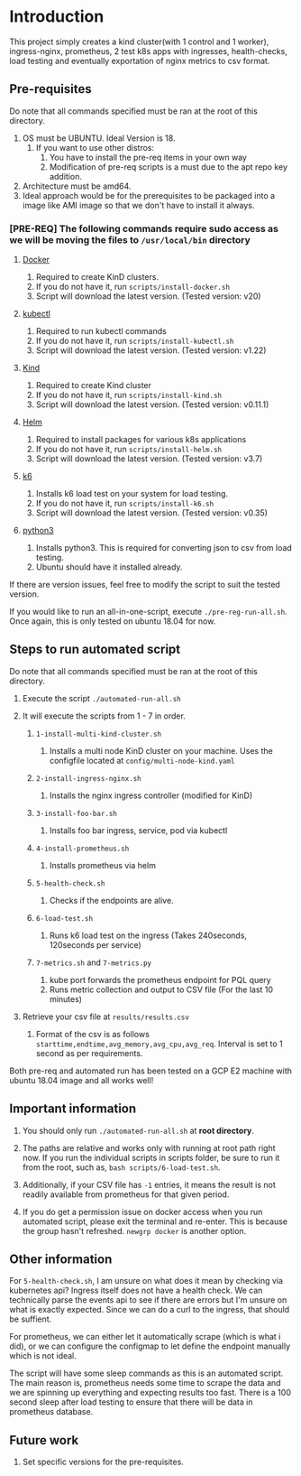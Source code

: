 # Introduction

This project simply creates a kind cluster(with 1 control and 1 worker), ingress-nginx, prometheus, 2 test k8s apps with ingresses, health-checks, load testing and eventually exportation of nginx metrics to csv format.

## Pre-requisites

Do note that all commands specified must be ran at the root of this directory.

1. OS must be UBUNTU. Ideal Version is 18.
   1. If you want to use other distros:
      1. You have to install the pre-req items in your own way
      1. Modification of pre-req scripts is a must due to the apt repo key addition.
1. Architecture must be amd64.
1. Ideal approach would be for the prerequisites to be packaged into a image like AMI image so that we don't have to install it always.

### [PRE-REQ] The following commands require sudo access as we will be moving the files to `/usr/local/bin` directory

1. [Docker](https://docs.docker.com/engine/install/ubuntu/)
   1. Required to create KinD clusters.
   1. If you do not have it, run `scripts/install-docker.sh`
   1. Script will download the latest version. (Tested version: v20)

1. [kubectl](https://kubernetes.io/docs/tasks/tools/install-kubectl-linux/)
   1. Required to run kubectl commands
   1. If you do not have it, run `scripts/install-kubectl.sh`
   1. Script will download the latest version. (Tested version: v1.22)

1. [Kind](https://kind.sigs.k8s.io/docs/user/quick-start/#installing-with-a-package-manager)
   1. Required to create Kind cluster
   1. If you do not have it, run `scripts/install-kind.sh`
   1. Script will download the latest version. (Tested version: v0.11.1)

1. [Helm](https://helm.sh/docs/intro/install/)
   1. Required to install packages for various k8s applications
   1. If you do not have it, run `scripts/install-helm.sh`
   1. Script will download the latest version. (Tested version: v3.7)

1. [k6](https://k6.io/docs/getting-started/installation/)
   1. Installs k6 load test on your system for load testing.
   1. If you do not have it, run `scripts/install-k6.sh`
   1. Script will download the latest version. (Tested version: v0.35)

1. [python3](https://www.python.org/downloads/)
   1. Installs python3. This is required for converting json to csv from load testing.
   1. Ubuntu should have it installed already.

If there are version issues, feel free to modify the script to suit the tested version.

If you would like to run an all-in-one-script, execute `./pre-reg-run-all.sh`.
Once again, this is only tested on ubuntu 18.04 for now.

## Steps to run automated script

Do note that all commands specified must be ran at the root of this directory.

1. Execute the script `./automated-run-all.sh`

1. It will execute the scripts from 1 - 7 in order.
   1. `1-install-multi-kind-cluster.sh`
      1. Installs a multi node KinD cluster on your machine. Uses the configfile located at `config/multi-node-kind.yaml`

   1. `2-install-ingress-nginx.sh`
      1. Installs the nginx ingress controller (modified for KinD)

   1. `3-install-foo-bar.sh`
      1. Installs foo bar ingress, service, pod via kubectl

   1. `4-install-prometheus.sh`
      1. Installs prometheus via helm

   1. `5-health-check.sh`
      1. Checks if the endpoints are alive.

   1. `6-load-test.sh`
      1. Runs k6 load test on the ingress (Takes 240seconds, 120seconds per service)

   1. `7-metrics.sh` and `7-metrics.py`
      1. kube port forwards the prometheus endpoint for PQL query
      1. Runs metric collection and output to CSV file (For the last 10 minutes)

1. Retrieve your csv file at `results/results.csv`
   1. Format of the csv is as follows `starttime,endtime,avg_memory,avg_cpu,avg_req`. Interval is set to 1 second as per requirements.

Both pre-req and automated run has been tested on a GCP E2 machine with ubuntu 18.04 image and all works well!

## Important information

1. You should only run `./automated-run-all.sh` at **root directory**.

1. The paths are relative and works only with running at root path right now. If you run the individual scripts in scripts folder, be sure to run it from the root, such as, `bash scripts/6-load-test.sh`.

1. Additionally, if your CSV file has `-1` entries, it means the result is not readily available from prometheus for that given period.

1. If you do get a permission issue on docker access when you run automated script, please exit the terminal and re-enter. This is because the group hasn't refreshed. `newgrp docker` is another option.

## Other information

For `5-health-check.sh`, I am unsure on what does it mean by checking via kubernetes api? Ingress itself does not have a health check.
We can technically parse the events api to see if there are errors but I'm unsure on what is exactly expected.
Since we can do a curl to the ingress, that should be suffient.

For prometheus, we can either let it automatically scrape (which is what i did), or we can configure the configmap to let define the endpoint manually which is not ideal.

The script will have some sleep commands as this is an automated script. The main reason is, prometheus needs some time to scrape the data and we are spinning up everything and expecting results too fast. There is a 100 second sleep after load testing to ensure that there will be data in prometheus database.

## Future work

1. Set specific versions for the pre-requisites.
